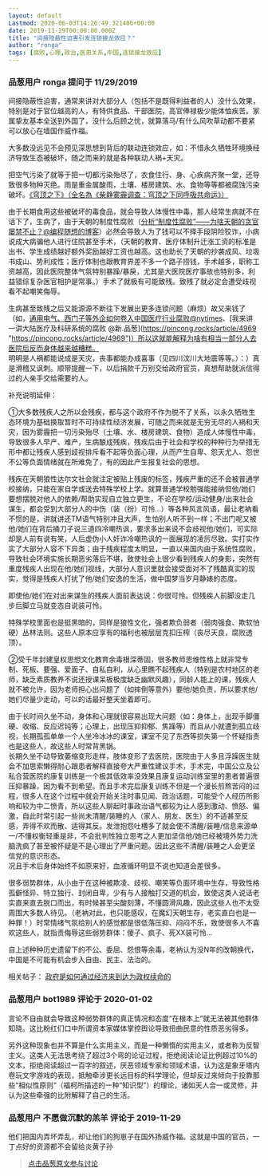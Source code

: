 ```yaml
---
layout: default
Lastmod: 2020-06-03T14:26:49.321406+00:00
date: 2019-11-29T00:00:00.000Z
title: "间接隐蔽性迫害引发连锁接龙效应？"
author: "ronga"
tags: [腐败,心理,政治,医患关系,中国,连锁接龙效应]
---
```



### 品葱用户 **ronga** 提问于 11/29/2019
    
间接隐蔽性迫害，通常来讲对大部分人（包括不是既得利益者的人）没什么效果，特别是对于官位越高的人，有特供食品、干部医院，高官俸禄极少能体恤疾苦。家属挚友基本全送到外国了，没什么后顾之忧，就算落马/有什么风吹草动都不要紧可以放心在墙国作威作福。  
  
大多数没远见不会预见深思想到背后的联动连锁效应，如：不惜永久牺牲环境换经济导致生态被破坏，随之而来的就是各种联动人祸+天灾。  
  
把空气污染了就等于把一切都污染殆尽了，衣食住行、身、心疾病齐聚一堂，还导致很多物种灭绝。雨是重金属酸雨，土壤、楼房建筑、水、食物等等都被腐蚀污染破坏。[《穹顶之下》（全名為《柴静雾霾调查：穹顶之下同呼吸共命运》）](https://pincong.rocks/url/link/aHR0cHM6Ly93d3cueW91dHViZS5jb20vd2F0Y2g_dj1UNlgydXdsUUdRTQ "https://pincong.rocks/url/link/aHR0cHM6Ly93d3cueW91dHViZS5jb20vd2F0Y2g_dj1UNlgydXdsUUdRTQ")  
  
由于长期食用这些被破坏的毒食品，就会导致人体慢性中毒，那人经常生病就不在话下了，生病了，由于天朝的制度性腐败（[分析“制度性腐败”——为啥天朝的贪官屡禁不止？@编程随想的博客](https://pincong.rocks/url/link/aHR0cHM6Ly9wcm9ncmFtLXRoaW5rLmJsb2dzcG90LmNvbS8yMDE0LzA3L2NvcnJ1cHRpb24tYW5kLWZvcm0tb2YtZ292ZXJubWVudC5odG1s "https://pincong.rocks/url/link/aHR0cHM6Ly9wcm9ncmFtLXRoaW5rLmJsb2dzcG90LmNvbS8yMDE0LzA3L2NvcnJ1cHRpb24tYW5kLWZvcm0tb2YtZ292ZXJubWVudC5odG1s")）必然会导致人为了钱可以不择手段阴险狡诈，小病说成大病骗他人进行住院甚至手术，（天朝的教育、医疗体制升迁涨工资的标准是出书、学生成绩越好额外奖励越好工资也越高。这也助长了天朝的抄袭成风、垃圾书成山、势利成性；医疗体制也跟教育界差不多一个路子捞钱，手术越多，职称工资越高，因此医院整体气氛特别暴躁/暴戾，尤其是大医院医疗事故也特别多，利益错综复杂医官相护是常事。）手术了就极有可能致残。致残了就必定会遭受歧视看不起嘲笑侮辱。  
  
生病甚至致残之后又能源源不断往下发展出更多连锁问题（麻烦）故又来钱了（如，[通用电气、西门子等外企如何卷入中国医疗行业腐败@nytimes](https://pincong.rocks/url/link/aHR0cHM6Ly9jbi5ueXRpbWVzLmNvbS9idXNpbmVzcy8yMDE5MDYxOC9jaGluYS1nZS1zaWVtZW5zLWJyaWJlcnktbWVkaWNhbC1kZXZpY2VzL2R1YWwv "https://pincong.rocks/url/link/aHR0cHM6Ly9jbi5ueXRpbWVzLmNvbS9idXNpbmVzcy8yMDE5MDYxOC9jaGluYS1nZS1zaWVtZW5zLWJyaWJlcnktbWVkaWNhbC1kZXZpY2VzL2R1YWwv")、[我来讲一讲大陆医疗及科研系统的腐败 @新.品葱](https://pincong.rocks/article/4969 "https://pincong.rocks/article/4969")）所以这就能解释为啥有相当一部分人去医院后反而身体越来越糟糕。  
明明是人祸都能说成是天灾，丧事都能办成喜事（见四川汶川大地震等等。）：）真是滑稽又讽刺。顺带提醒一下，以后捐款千万别交给政府官员，真想帮助就派信得过的人亲手交给需要的人。  
  
  
补充说明延伸：  
  
➀大多数残疾人之所以会残疾，都与这个政府不作为脱不了关系，以永久牺牲生态环境为基础换取暂时不可持续性经济发展，可随之而来就是无穷无尽的人祸和天灾，因为雾霾把一切污染殆尽（土壤、水、楼房建筑、食物）造成人体慢性中毒，导致很多人早产、难产，生病酿成残疾，残疾后由于社会和学校的种种行为举措无形中都让残疾人感到歧视排斥看不起等负面心理，从而产生自卑、怨天尤人、怨世不公等负面情绪就在所难免了，有的因此产生报复社会的思想。  
  
残疾在天朝狼性达尔文社会就注定被贴上残废的标签，残疾严重的还不会被普通学校接纳，只能在家自学或送去特殊学校上学。就算普通学校勉强能接纳但他/她们要想摆脱对他人的依赖/帮助实现自立独立更生，不论在学校/运动健身/出来社会谋生，都会受到大部分人的中伤（装（扮）可怜...）等各种风言风语，最让老衲看不惯的是，讲就讲还TM语气特别冲且大声，生怕别人听不到一样；不出门呢又被他/她们在背后捅刀子说三道四冷嘲热讽，要求多出来说不会歧视他/她们，可实际却是人前有说有笑，人后虚伪小人奸诈冷嘲热讽的一面展现的凌厉尽致。实打实作实了大部分人容不下异类；由于残疾程度太明显，一直以来国内由于系统性腐败，导致社会环境实施长期恶劣落后不堪，致使社会上很少看到残疾人的身影，突然有重度残疾人出现在他/她们视线，大部分人意识里就会接受面对不了残酷真实的现实，觉得是残疾人打扰了他/她们安逸的生活，做中国梦当岁月静婊的态度。  
  
即使他/她们在对出来谋生的残疾人面前表达说：你很可怜。但残疾人前脚没走几步后脚立马就变态自说装可怜。  
  
特殊学校里面也是挺黑暗的，同样是狼性文化，强者欺负弱者（弱肉强食、欺软怕硬）丛林法则。这些人原本应享有的福利也被层层克扣压榨（丧尽天良，腐败透顶）。  
  
➁受千年封建皇权思想文化教育余毒根深蒂固，很多教师思维性格上就非常专制、死板、要强、爱面子、自私自利，从心里瞧不起残疾人（特别是农村地区的老师，缺乏素质教养不说还授课呆板极度缺乏幽默风趣），同龄人能上的课，残疾人就不被允许，因为老师担心出问题了（如摔倒等意外）要他/她负责，所以要求他/她们尽量少走动，可以的话最好整天坐着即可。  
  
由于长时间久坐不动，身体和心理就很容易出现大问题（如：身体上，出现手脚僵硬、收缩、反应迟钝等；心理上，出现压抑抑郁、焦躁等）而且从小就遭到孤立歧视，长期孤孤单单一个人坐冷冰冰的课室，课室不见了东西等损失第一个怀疑指责也是这些人，故这些人时常背黑锅。  
长期久坐不动导致萎缩变形走样，肢体变形了去医院，医院由于人多且浮躁医生就会不加思索懒得耐心跟患者解释直接夸大严重性建议手术，手术完，中国公立及公私合营医院的康复训练是一个极其低效率没效果且康复运动训练室里的患者普遍很压抑暴躁，因为看不到希望。而且手术完后康复训练不但是一个漫长煎熬苦闷的过程，很多人在这个过程中就会开始关注时事见闻、政治话题，可能受个人经历所影响和较为中二愤青，所以这些人聊起时事政治语气都较为让人感到激动、愤怒、偏激，自此时常引起一些尚未清醒/装睡的人（家人、朋友、医生）的不适甚至反感，弄得不欢而散、适得其反。发泄抱怨吐槽多了就会使不清醒/装睡/信息来源单一/不懂权衡轻重是非，不会批判性独立思考之人更加坚信他/她已经被境外势力洗脑洗疯了甚至被怀疑是不是心理出了严重问题。因此这些不清醒/装睡之人会更坚信党的意识形态。  
况且手术后身体始终不如原来好，血液循环明显不说也知道会差很多。  
  
很多弱势群体，从小由于在这种被欺凌、歧视、嘲笑等负面环境中生存，导致性格孤僻怪异、特立独行、封闭自卑，少有与人接触打交道的机会，致使这类人说话老实直来直去脱口而出，有时候甚至尖酸刻薄，不懂圆滑风趣，因此这些人也不太受周围大多数人待见。（老衲对此，也只能感叹，在魔幻天朝生存，老实直白也是一种罪！）时常情绪气氛给别人的感觉都是很低落压抑、闷闷不乐，致使很多人不喜欢这些人，就指责侮辱这些弱势群体：傻子、疯子、死XX装可怜...  
  
自上述种种历史遗留下的不公、委屈、怨恨等余毒，老衲认为没N年的改朝换代，中国是不可能有机会步入自由、民主、法治的。  
  
相关帖子： [政府是如何通过经济来到达为政权续命的](https://pincong.rocks/article/7128 "https://pincong.rocks/article/7128")
    
                

### 品葱用户 **bot1989** 评论于 2020-01-02
        
言论不自由就会导致这种弱势群体的真正情况和态度“在根本上”就无法被其他群体知晓。这比粉红们口中所谓资本家媒体掌控舆论导致扭曲民意的性质恶劣得多。  
  
另外这种现象也并不算是什么实用主义，而是一种懒惰的实用主义，或者称为反智主义。这类人无法思考绕了超过3个弯的论证过程，拒绝阅读论证比例超过10%的文本，拒绝阅读超过一百字的叙述，厌恶领域专家和领域术语，认为这是象牙塔内卷玩文字游戏的表现，抵触牵涉更长远目标的科学理论，但却反过来倾向于投靠那些“相似性原则”（福柯所描述的一种“知识型”）的理论，诸如天人合一或灵修，并认为这些牵强的比附解释了自己的生活。
        
                

### 品葱用户 **不愿做沉默的羔羊** 评论于 2019-11-29
        
他们把国内弄坏弄乱，却让他们的狗崽子在国外扬威作福。这就是中国的官员，一丁点好的资源都不会留给炎黄子孙
        
                





> [点击品葱原文参与讨论](https://pincong.rocks/question/12117)

